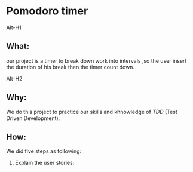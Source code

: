 # Pomodoro timer
Alt-H1

## What:
our project is a timer to break down work into intervals ,so the user insert the duration of his break then the timer count down.

Alt-H2

## Why:
We do this project to practice our skills and khnowledge of *TDD* (Test Driven Development).

## How:
We did five steps as following:

1. Explain the user stories:
